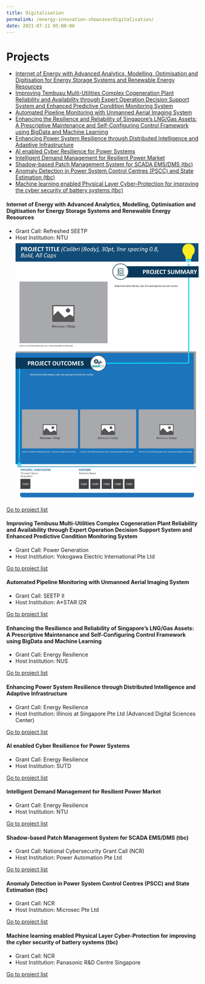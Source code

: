 ```yaml
---
title: Digitalisation
permalink: /energy-innovation-showcase/digitalisation/
date: 2021-07-11 05:00:00
---
```

# <a name="projectlist"></a>Projects
* [Internet of Energy with Advanced Analytics, Modelling, Optimisation and Digitisation for Energy Storage Systems and Renewable Energy Resources](#project1)
* [Improving Tembusu Multi-Utilities Complex Cogeneration Plant Reliability and Availability through Expert Operation Decision Support System and Enhanced Predictive Condition Monitoring System](#project2)
* [Automated Pipeline Monitoring with Unmanned Aerial Imaging System](#project3)
* [Enhancing the Resilience and Reliability of Singapore’s LNG/Gas Assets: A Prescriptive Maintenance and Self-Configuring Control Framework using BigData and Machine Learning](#project4)
* [Enhancing Power System Resilience through Distributed Intelligence and Adaptive Infrastructure](#project5)
* [AI enabled Cyber Resilience for Power Systems](#project6)
* [Intelligent Demand Management for Resilient Power Market](#project7)
* [Shadow-based Patch Management System for SCADA EMS/DMS (tbc)](#project8)
* [Anomaly Detection in Power System Control Centres (PSCC) and State Estimation (tbc)](#project9)
* [Machine learning enabled Physical Layer Cyber-Protection for improving the cyber security of battery systems (tbc)](#project10)

#### <a name="project1"></a>Internet of Energy with Advanced Analytics, Modelling, Optimisation and Digitisation for Energy Storage Systems and Renewable Energy Resources
* Grant Call: Refreshed SEETP
* Host Institution: NTU
![Project 4](/images/panel-template-04.jpg)

[Go to project list](#projectlist)

#### <a name="project2"></a>Improving Tembusu Multi-Utilities Complex Cogeneration Plant Reliability and Availability through Expert Operation Decision Support System and Enhanced Predictive Condition Monitoring System
* Grant Call: Power Generation
* Host Institution: Yokogawa Electric International Pte Ltd

[Go to project list](#projectlist)

#### <a name="project3"></a>Automated Pipeline Monitoring with Unmanned Aerial Imaging System
* Grant Call: SEETP II
* Host Institution: A*STAR I2R

[Go to project list](#projectlist)

#### <a name="project4"></a>Enhancing the Resilience and Reliability of Singapore’s LNG/Gas Assets: A Prescriptive Maintenance and Self-Configuring Control Framework using BigData and Machine Learning
* Grant Call: Energy Resilience
* Host Institution: NUS

[Go to project list](#projectlist)

#### <a name="project5"></a>Enhancing Power System Resilience through Distributed Intelligence and Adaptive Infrastructure
* Grant Call: Energy Resilience
* Host Institution: Illinois at Singapore Pte Ltd (Advanced Digital Sciences Center)

[Go to project list](#projectlist)

#### <a name="project6"></a>AI enabled Cyber Resilience for Power Systems
* Grant Call: Energy Resilience
* Host Institution: SUTD

[Go to project list](#projectlist)

#### <a name="project7"></a>Intelligent Demand Management for Resilient Power Market
* Grant Call: Energy Resilience
* Host Institution: NTU

[Go to project list](#projectlist)

#### <a name="project8"></a>Shadow-based Patch Management System for SCADA EMS/DMS (tbc)
* Grant Call: National Cybersecurity Grant Call (NCR)
* Host Institution: Power Automation Pte Ltd

[Go to project list](#projectlist)

#### <a name="project9"></a>Anomaly Detection in Power System Control Centres (PSCC) and State Estimation (tbc)
* Grant Call: NCR
* Host Institution: Microsec Pte Ltd

[Go to project list](#projectlist)

#### <a name="project10"></a>Machine learning enabled Physical Layer Cyber-Protection for improving the cyber security of battery systems (tbc)
* Grant Call: NCR
* Host Institution: Panasonic R&D Centre Singapore

[Go to project list](#projectlist)